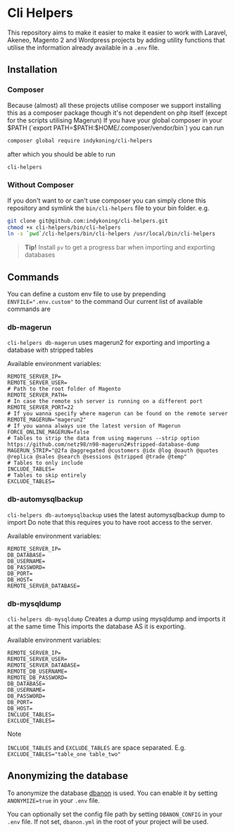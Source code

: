 # Cli Helpers
This repository aims to make it easier to make it easier to work with
Laravel, Akeneo, Magento 2 and Wordpress projects by adding utility functions that utilise the information already available in a `.env` file.

## Installation

### Composer
Because (almost) all these projects utilise composer we support installing this as a composer package though it's not dependent on php itself (except for the scripts utilising Magerun)
If you have your global composer in your $PATH (`export PATH=$PATH:$HOME/.composer/vendor/bin`) you can run
```bash
composer global require indykoning/cli-helpers
```
after which you should be able to run 
```bash
cli-helpers
```
### Without Composer
If you don't want to or can't use composer you can simply clone this repository and symlink the `bin/cli-helpers` file to your bin folder.
e.g.
```bash
git clone git@github.com:indykoning/cli-helpers.git
chmod +x cli-helpers/bin/cli-helpers
ln -s `pwd`/cli-helpers/bin/cli-helpers /usr/local/bin/cli-helpers
```

> **Tip!** Install `pv` to get a progress bar when importing and exporting databases

## Commands
You can define a custom env file to use by prepending `ENVFILE=".env.custom"` to the command
Our current list of available commands are

### db-magerun
`cli-helpers db-magerun` uses magerun2 for exporting and importing a database with stripped tables

Available environment variables:
```env
REMOTE_SERVER_IP=
REMOTE_SERVER_USER=
# Path to the root folder of Magento
REMOTE_SERVER_PATH=
# In case the remote ssh server is running on a different port
REMOTE_SERVER_PORT=22
# If you wanna specify where magerun can be found on the remote server
REMOTE_MAGERUN="magerun2"
# If you wanna always use the latest version of Magerun
FORCE_ONLINE_MAGERUN=false
# Tables to strip the data from using mageruns --strip option https://github.com/netz98/n98-magerun2#stripped-database-dump
MAGERUN_STRIP="@2fa @aggregated @customers @idx @log @oauth @quotes @replica @sales @search @sessions @stripped @trade @temp"
# Tables to only include
INCLUDE_TABLES=
# Tables to skip entirely
EXCLUDE_TABLES=
```

### db-automysqlbackup
`cli-helpers db-automysqlbackup` uses the latest automysqlbackup dump to import
Do note that this requires you to have root access to the server.

Available environment variables:
```env
REMOTE_SERVER_IP=
DB_DATABASE=
DB_USERNAME=
DB_PASSWORD=
DB_PORT=
DB_HOST=
REMOTE_SERVER_DATABASE=
```
### db-mysqldump
`cli-helpers db-mysqldump` Creates a dump using mysqldump and imports it at the same time
This imports the database AS it is exporting.

Available environment variables:
```env
REMOTE_SERVER_IP=
REMOTE_SERVER_USER=
REMOTE_SERVER_DATABASE=
REMOTE_DB_USERNAME=
REMOTE_DB_PASSWORD=
DB_DATABASE=
DB_USERNAME=
DB_PASSWORD=
DB_PORT=
DB_HOST=
INCLUDE_TABLES=
EXCLUDE_TABLES=
```
> [!NOTE]  
> `INCLUDE_TABLES` and `EXCLUDE_TABLES` are space separated. E.g. `EXCLUDE_TABLES="table_one table_two"`


## Anonymizing the database

To anonymize the database [dbanon](https://github.com/mdshack/dbanon) is used. You can enable it by setting `ANONYMIZE=true` in your `.env` file. 

You can optionally set the config file path by setting `DBANON_CONFIG` in your `.env` file. If not set, `dbanon.yml` in the root of your project will be used.